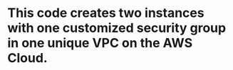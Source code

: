 # This code creates two instances with one customized security group in one unique VPC on the AWS Cloud.